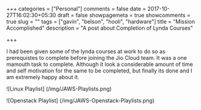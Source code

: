 +++
categories = ["Personal"]
comments = false
date = 2017-10-27T16:02:30+05:30
draft = false
showpagemeta = true
showcomments = true
slug = ""
tags = ["gavin", "belson", "hooli", "hardware"]
title = "Mission Accomplished"
description = "A post about Completion of Lynda Courses"

+++

I had been given some of the lynda courses at work to do so as prerequistes to complete before joining the Jio Cloud team. It was a one mamouth task to complete. Although it look a considerable amount of time and self motivation for the same to be completed, but finally its done and I am extremely happy about it.

![Linux Playlist] (/img/JAWS-Playlists.png)


![Openstack Playlist] (/img/JAWS-Openstack-Playlists.png)
 
